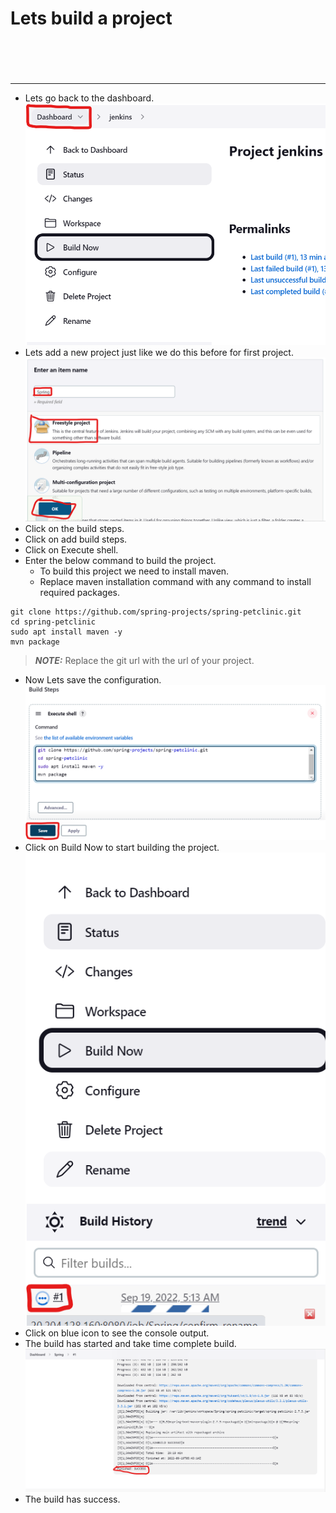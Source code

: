 # Lets build a project<br  ><br  ><br  >
------------------------
* Lets go back to the dashboard.
![preview](./Images/Jenkins25.png)
* Lets add a new project just like we do this before for first project.
![preview](./Images/Jenkins26.png)
* Click on the build steps.
* Click on add build steps.
* Click on Execute shell.
* Enter the below command to build the project.
  * To build this project we need to install maven.
  * Replace maven installation command with any command to install required packages.
```
git clone https://github.com/spring-projects/spring-petclinic.git
cd spring-petclinic
sudo apt install maven -y
mvn package
```
> **_NOTE:_** Replace the git url with the url of your project.
* Now Lets save the configuration.
![preview](./Images/Jenkins27.png)
* Click on Build Now to start building the project.
![preview](./Images/Jenkins28.png)
* Click on blue icon to see the console output.
* The build has started and take time complete build.
![preview](./Images/Jenkins29.png)
* The build has success.